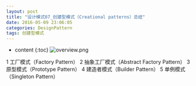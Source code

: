 ```yaml
---
layout: post
title: "设计模式07_创建型模式（Creational patterns）总结"
date: 2016-05-09 23:06:05
categories: DesignPattern
tags: 创建型模式
---
```


* content
{:toc} 
![overview.png](http://upload-images.jianshu.io/upload_images/1242974-248d453ac03acae3.png)

1 工厂模式（Factory Pattern）
2 抽象工厂模式（Abstract Factory Pattern）
3 原型模式（Prototype Pattern）
4 建造者模式（Builder Pattern）
5 单例模式（Singleton Pattern）
